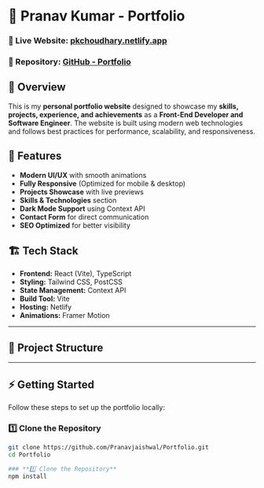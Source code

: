 # 🚀 Pranav Kumar - Portfolio

### 🔗 Live Website: [pkchoudhary.netlify.app](https://pkchoudhary.netlify.app/)
### 📂 Repository: [GitHub - Portfolio](https://github.com/Pranavjaishwal/Portfolio)

## 📌 Overview
This is my **personal portfolio website** designed to showcase my **skills, projects, experience, and achievements** as a **Front-End Developer and Software Engineer**. The website is built using modern web technologies and follows best practices for performance, scalability, and responsiveness.

## 🎨 Features
- **Modern UI/UX** with smooth animations
- **Fully Responsive** (Optimized for mobile & desktop)
- **Projects Showcase** with live previews
- **Skills & Technologies** section
- **Dark Mode Support** using Context API
- **Contact Form** for direct communication
- **SEO Optimized** for better visibility

## 🏗️ Tech Stack
- **Frontend:** React (Vite), TypeScript
- **Styling:** Tailwind CSS, PostCSS
- **State Management:** Context API
- **Build Tool:** Vite
- **Hosting:** Netlify
- **Animations:** Framer Motion

---

## 📂 Project Structure



---

## ⚡ Getting Started
Follow these steps to set up the portfolio locally:

### **1️⃣ Clone the Repository**
```sh
git clone https://github.com/Pranavjaishwal/Portfolio.git
cd Portfolio

### **1️⃣ Clone the Repository**
npm install
